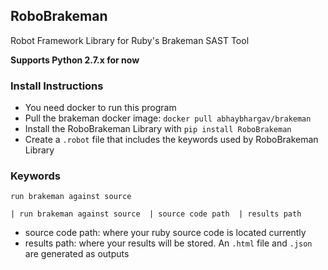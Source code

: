 ## RoboBrakeman

Robot Framework Library for Ruby's Brakeman SAST Tool

**Supports Python 2.7.x for now**

### Install Instructions
* You need docker to run this program
* Pull the brakeman docker image: `docker pull abhaybhargav/brakeman`
* Install the RoboBrakeman Library with `pip install RoboBrakeman`
* Create a `.robot` file that includes the keywords used by RoboBrakeman Library


### Keywords

`run brakeman against source`

`| run brakeman against source  | source code path  | results path`

* source code path: where your ruby source code is located currently
* results path: where your results will be stored. An `.html` file and `.json` are generated as outputs